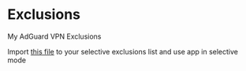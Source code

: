 # Exclusions
My AdGuard VPN Exclusions

Import [this file](/selective.txt) to your selective exclusions list and use app in selective mode
